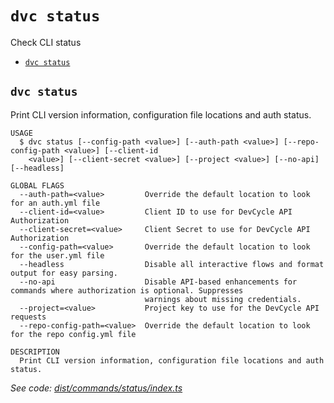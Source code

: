`dvc status`
============

Check CLI status

* [`dvc status`](#dvc-status)

## `dvc status`

Print CLI version information, configuration file locations and auth status.

```
USAGE
  $ dvc status [--config-path <value>] [--auth-path <value>] [--repo-config-path <value>] [--client-id
    <value>] [--client-secret <value>] [--project <value>] [--no-api] [--headless]

GLOBAL FLAGS
  --auth-path=<value>         Override the default location to look for an auth.yml file
  --client-id=<value>         Client ID to use for DevCycle API Authorization
  --client-secret=<value>     Client Secret to use for DevCycle API Authorization
  --config-path=<value>       Override the default location to look for the user.yml file
  --headless                  Disable all interactive flows and format output for easy parsing.
  --no-api                    Disable API-based enhancements for commands where authorization is optional. Suppresses
                              warnings about missing credentials.
  --project=<value>           Project key to use for the DevCycle API requests
  --repo-config-path=<value>  Override the default location to look for the repo config.yml file

DESCRIPTION
  Print CLI version information, configuration file locations and auth status.
```

_See code: [dist/commands/status/index.ts](https://github.com/DevCycleHQ/cli/blob/v4.6.0/dist/commands/status/index.ts)_
